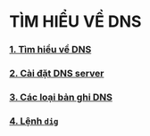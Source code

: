 # TÌM HIỂU VỀ DNS

### [1. Tìm hiểu về DNS](./docs/1-DNS.md)

### [2. Cài đặt DNS server](docs\2-installDNSserver.md)

### [3. Các loại bản ghi DNS](docs\3-records.md)

### [4. Lệnh `dig`](docs\4-digCommand.md)
